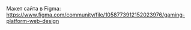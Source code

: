Макет сайта в Figma: https://www.figma.com/community/file/1058773912152023976/gaming-platform-web-design
